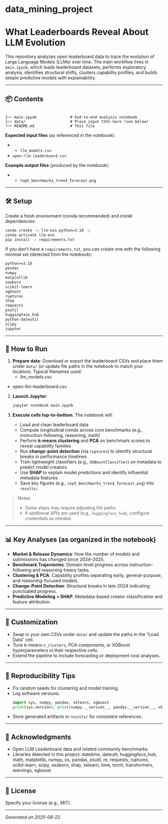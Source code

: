 # data_mining_project

# What Leaderboards Reveal About LLM Evolution

This repository analyzes open leaderboard data to trace the evolution of Large Language Models (LLMs) over time. The main workflow lives in `main.ipynb`, which loads leaderboard datasets, performs exploratory analysis, identifies structural shifts, clusters capability profiles, and builds simple predictive models with explainability.

---

## 📦 Contents

```
.
├── main.ipynb               # End-to-end analysis notebook
├── data/                    # Place input CSVs here (see below)
└── README.md                # This file
```

**Expected input files** (as referenced in the notebook):
- - `llm_models.csv`
- `open-llm-leaderboard.csv`

**Example output files** (produced by the notebook):
- - `top5_benchmarks_trend_forecast.png`

---

## 🛠️ Setup

Create a fresh environment (conda recommended) and install dependencies:

```bash
conda create -n llm-evo python=3.10 -y
conda activate llm-evo
pip install -r requirements.txt
```

If you don't have a `requirements.txt`, you can create one with the following minimal set (detected from the notebook):

```txt
python>=3.10
pandas
numpy
matplotlib
seaborn
scikit-learn
xgboost
ruptures
shap
requests
psutil
huggingface_hub
python-dateutil
scipy
jupyter
```

---

## 🚀 How to Run

1. **Prepare data**: Download or export the leaderboard CSVs and place them under `data/` (or update file paths in the notebook to match your location). Typical filenames used:
   - llm_models.csv
- open-llm-leaderboard.csv

2. **Launch Jupyter**:
   ```bash
   jupyter notebook main.ipynb
   ```

3. **Execute cells top-to-bottom**. The notebook will:
   - Load and clean leaderboard data
   - Compute longitudinal trends across core benchmarks (e.g., instruction-following, reasoning, math)
   - Perform **k-means clustering** and **PCA** on benchmark scores to reveal capability families
   - Run **change-point detection** (via `ruptures`) to identify structural breaks in performance timelines
   - Train lightweight classifiers (e.g., `XGBoostClassifier`) on metadata to predict model creators
   - Use **SHAP** to explain model predictions and identify influential metadata features
   - Save key figures (e.g., `top5_benchmarks_trend_forecast.png`) into `results/`

> Notes:
> - Some steps may require adjusting file paths.
> - If additional APIs are used (e.g., `huggingface_hub`), configure credentials as needed.

---

## 📊 Key Analyses (as organized in the notebook)

- **Market & Release Dynamics**: How the number of models and submissions has changed since 2024–2025.
- **Benchmark Trajectories**: Domain-level progress across instruction-following and reasoning-heavy tasks.
- **Clustering & PCA**: Capability profiles separating early, general-purpose, and reasoning-focused models.
- **Change-Point Detection**: Structural breaks in late-2024 indicating punctuated progress.
- **Predictive Modeling + SHAP**: Metadata-based creator classification and feature attribution.

---

## 🔧 Customization

- Swap in your own CSVs under `data/` and update the paths in the “Load Data” cell.
- Tune k-means `n_clusters`, PCA components, or XGBoost hyperparameters in their respective cells.
- Extend the pipeline to include forecasting or deployment cost analyses.

---

## 📁 Reproducibility Tips

- Fix random seeds for clustering and model training.
- Log software versions:
  ```python
  import sys, numpy, pandas, sklearn, xgboost
  print(sys.version); print(numpy.__version__, pandas.__version__, sklearn.__version__, xgboost.__version__)
  ```
- Store generated artifacts in `results/` for consistent references.

---

## 🙌 Acknowledgments

- Open LLM Leaderboard data and related community benchmarks.
- Libraries detected in this project: datetime, dateutil, huggingface_hub, math, matplotlib, numpy, os, pandas, psutil, re, requests, ruptures, scikit-learn, scipy, seaborn, shap, sklearn, time, torch, transformers, warnings, xgboost.

---

## 📜 License

Specify your license (e.g., MIT).

---

*Generated on 2025-08-22.*

